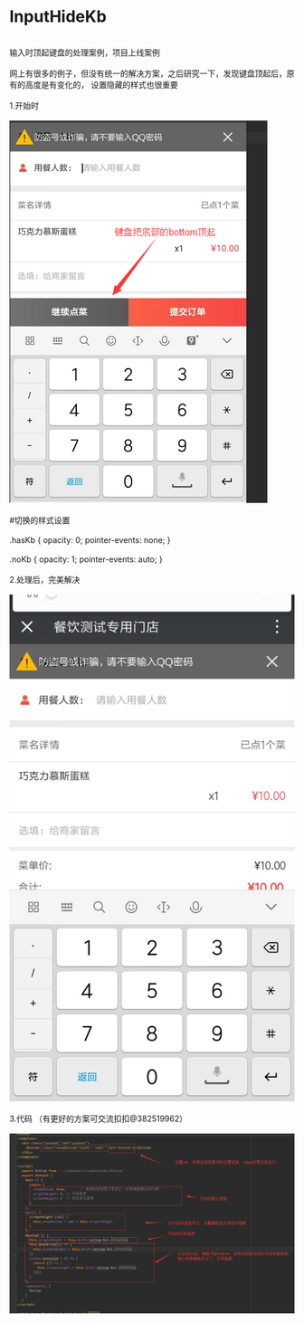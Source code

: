 # InputHideKb
<BR>输入时顶起键盘的处理案例，项目上线案例<BR>
<BR>网上有很多的例子，但没有统一的解决方案，之后研究一下，发现键盘顶起后，原有的高度是有变化的，
设置隐藏的样式也很重要<BR>
<BR>1.开始时<BR>
<BR>![image](https://github.com/MbsGood/InputHideKb/blob/master/1.png)<BR>
<BR>#切换的样式设置<BR>
<BR>
 .hasKb {
    opacity: 0;
    pointer-events: none;
  }
  <BR>
    <BR>
  .noKb {
    opacity: 1;
    pointer-events: auto;
  }
 <BR>
<BR>2.处理后，完美解决<BR>
<BR>![image](https://github.com/MbsGood/InputHideKb/blob/master/3.png)<BR>
<BR>3.代码 （有更好的方案可交流扣扣@382519962）<BR>
<BR>![image](https://github.com/MbsGood/InputHideKb/blob/master/2.png)<BR>
